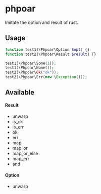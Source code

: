 # phpoar
Imitate the option and result of rust.

## Usage
```php
function test1(\Phpoar\Option $opt) {}
function test2(\Phpoar\Result $result) {}

test1(\Phpoar\Some(1));
test1(\Phpoar\None());
test2(\Phpoar\Ok("ok"));
test2(\Phpoar\Err(new \Exception()));
```

## Available

#### Result
* unwarp
* is_ok
* is_err
* ok
* err
* map
* map_or
* map_or_else
* map_err
* and

#### Option
* unwarp